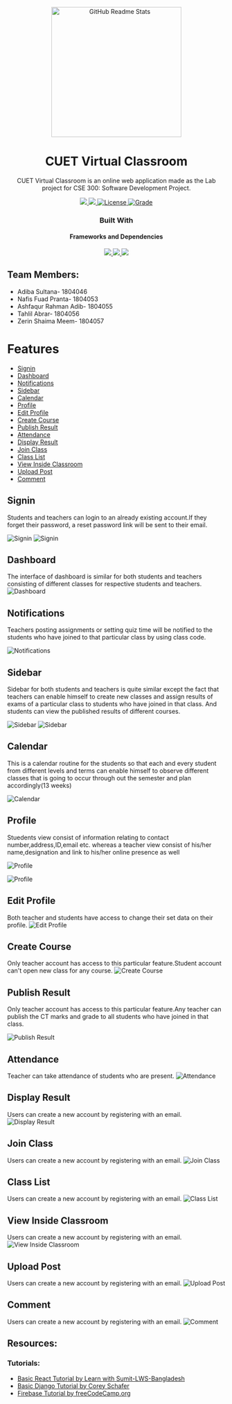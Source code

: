 <p align="center">
  <img width="300px" src="https://cdn.discordapp.com/attachments/1008571199065964634/1071896754427002930/Pranta_a_psychedelic_logo_for_a_book_from_where_a_little_ray_of_895e637a-0cbe-4b46-b4de-07d1db81001a.png" align="center" alt="GitHub Readme Stats" />

 <h1 align="center">CUET Virtual Classroom</h2>
 <p align="center">CUET Virtual Classroom is an online web application made as the Lab project for CSE 300: Software Development Project.</p>
</p>

  <p align="center">
    <a href="https://img.shields.io/badge/Status-Work%20In%20Progress-red">
      <img src="https://img.shields.io/badge/Status-Incomplete-red"/>
    </a>
    <a href="https://img.shields.io/badge/IDE-VIsual%20Studio%20Code-blueviolet">
      <img src="https://img.shields.io/badge/IDE-VIsual%20Studio%20Code-blueviolet"/>
    </a>
    <a href="https://img.shields.io/badge/License-MIT-orange">
      <img alt="License" src="https://img.shields.io/badge/License-MIT-orange" />
    </a>
    <a href="https://img.shields.io/badge/Grade-A%2B-yellowgreen">
      <img alt="Grade" src="https://img.shields.io/badge/Grade-A%2B-yellowgreen" />
    </a>
    <br />
  <h3 align="center">Built With</h3>
  <h4 align="center">Frameworks and Dependencies</h4>
  <p align="center">
  <a href="https://firebase.google.com/">
      <img src="https://img.shields.io/badge/-firebase-brown?style=for-the-badge&logo=firebase&logoColor=%2361DAFB"/>
    </a>
    <a href="https://reactjs.org/">
      <img src="https://img.shields.io/badge/-React-black?style=for-the-badge&logo=react&logoColor=%2361DAFB"/>
    </a>
    </a>
    <a href="https://www.djangoproject.com/">
      <img src="https://img.shields.io/badge/-Django-darkgreen?style=for-the-badge&logo=django&logoColor=%2361DAFB"/>
    </a>
    </p>
    </p>

## Team Members:
* Adiba Sultana- 1804046
* Nafis Fuad Pranta- 1804053
* Ashfaqur Rahman Adib- 1804055
* Tahlil Abrar- 1804056
* Zerin Shaima Meem- 1804057

# Features
- [Signin](#signin)
- [Dashboard](#dashboard)
- [Notifications](#notifications)
- [Sidebar](#sidebar)
- [Calendar](#calendar)
- [Profile](#profile)
- [Edit Profile](#edit-profile)
- [Create Course](#create-course)
- [Publish Result](#publish-result)
- [Attendance](#attendance])
- [Display Result](#display-result)
- [Join Class](#join-class)
- [Class List](#class-list)
- [View Inside Classroom](#view-classroom)
- [Upload Post](#upload-post)
- [Comment](#comment)

## Signin
Students and teachers can login to an already existing account.If they forget their password, a reset password link will be sent to their email.

![Signin](demoImages/signin1.jpg)     ![Signin](demoImages/signin2.png)

## Dashboard
The interface of dashboard is similar for both students and teachers consisting of different classes for respective students and teachers.
![Dashboard](demoImages/dashboard.png)

## Notifications
Teachers posting assignments or setting quiz time will be notified to the students who have joined to that particular class by using class code.

![Notifications](demoImages/notifications.png)

## Sidebar
Sidebar for both students and teachers is quite similar except the fact that teachers can enable himself to create new classes and assign results of exams of a particular class to students who have joined in that class. And students can view the published results of different courses.

![Sidebar](demoImages/sidebar1.png)    ![Sidebar](demoImages/sidebar2.png)

## Calendar
This is a calendar routine for the students so that each and every student from different levels and terms can enable himself to observe different classes that is going to occur through out the semester and plan accordingly(13 weeks) 

![Calendar](demoImages/calendar.png)

## Profile
Stuedents view consist of information relating to contact number,address,ID,email etc. whereas a teacher view consist of his/her name,designation and link to his/her online presence as well

![Profile](demoImages/profile.png)  

![Profile](demoImages/profile1.png)

## Edit Profile
Both teacher and students have access to change their set data on their profile.
![Edit Profile](demoImages/edit-profile.png)

## Create Course
Only teacher account has access to this particular feature.Student account can't open new class for any course.
![Create Course](demoImages/create-course.png)

## Publish Result
Only teacher account has access to this particular feature.Any teacher can publish the CT marks and grade to all students who have joined in that class.

![Publish Result](demoImages/publish-result.png)

## Attendance
Teacher can take attendance of students who are present.
![Attendance](demoImages/attendance.png)

## Display Result
Users can create a new account by registering with an email.
![Display Result](demoImages/display-result.png)

## Join Class
Users can create a new account by registering with an email.
![Join Class](demoImages/join-class.png)

## Class List
Users can create a new account by registering with an email.
![Class List](demoImages/class-list.png)

## View Inside Classroom
Users can create a new account by registering with an email.
![View Inside Classroom](demoImages/view.png)

## Upload Post
Users can create a new account by registering with an email.
![Upload Post](demoImages/upload_post.png)

## Comment
Users can create a new account by registering with an email.
![Comment](demoImages/comment.png)


## Resources:
### Tutorials:
* [Basic React Tutorial by Learn with Sumit-LWS-Bangladesh](https://www.youtube.com/watch?v=5Xy-t8k_M4A&list=PLHiZ4m8vCp9M6HVQv7a36cp8LKzyHIePr)
* [Basic Django Tutorial by Corey Schafer](https://www.youtube.com/playlist?list=PL-osiE80TeTtoQCKZ03TU5fNfx2UY6U4p)
* [Firebase Tutorial by freeCodeCamp.org](https://www.youtube.com/watch?v=fgdpvwEWJ9M)

